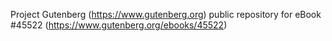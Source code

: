 Project Gutenberg (https://www.gutenberg.org) public repository for eBook #45522 (https://www.gutenberg.org/ebooks/45522)
